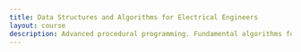 ```yaml
---
title: Data Structures and Algorithms for Electrical Engineers
layout: course
description: Advanced procedural programming. Fundamental algorithms for sorting and searching. Data structures including lists, trees, and hash tables. Introduction to scripting languages and file input/output.
---
```

